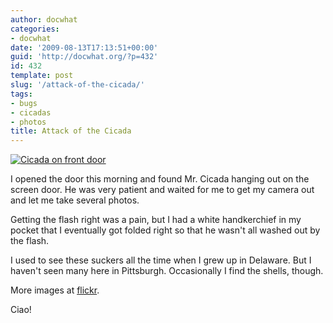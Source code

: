 ```yaml
---
author: docwhat
categories:
- docwhat
date: '2009-08-13T17:13:51+00:00'
guid: 'http://docwhat.org/?p=432'
id: 432
template: post
slug: '/attack-of-the-cicada/'
tags:
- bugs
- cicadas
- photos
title: Attack of the Cicada
---
```


[![Cicada on front
door](https://farm4.static.flickr.com/3566/3817891406_4d435e6618_m.jpg%20%22Cicada%20on%20my%20front%20door%22)](https://www.flickr.com/photos/docwhat/3817891406/ "Cicada on front door by docwhat, on Flickr")

I opened the door this morning and found Mr. Cicada hanging out on the
screen door. He was very patient and waited for me to get my camera out
and let me take several photos.

Getting the flash right was a pain, but I had a white handkerchief in my
pocket that I eventually got folded right so that he wasn't all washed
out by the flash.

I used to see these suckers all the time when I grew up in Delaware. But
I haven't seen many here in Pittsburgh. Occasionally I find the shells,
though.

More images at
[flickr](https://www.flickr.com/photos/docwhat/sets/72157621904159905/).

Ciao!
